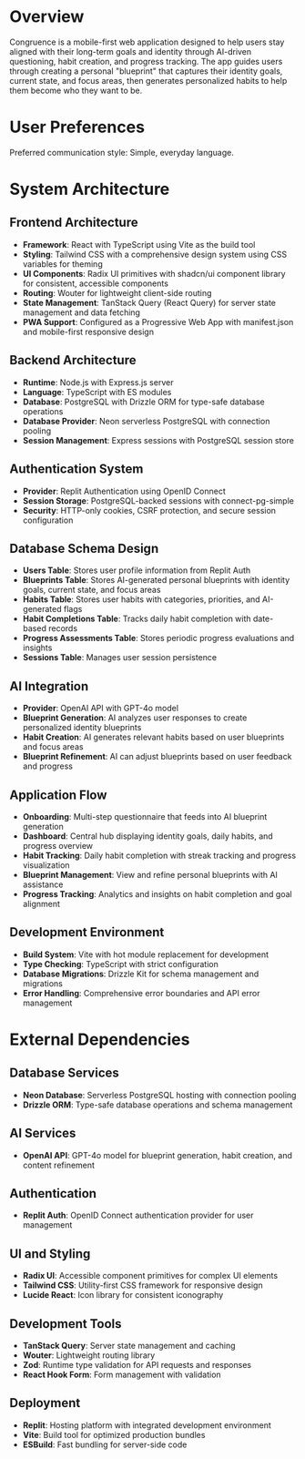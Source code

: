 # Overview

Congruence is a mobile-first web application designed to help users stay aligned with their long-term goals and identity through AI-driven questioning, habit creation, and progress tracking. The app guides users through creating a personal "blueprint" that captures their identity goals, current state, and focus areas, then generates personalized habits to help them become who they want to be.

# User Preferences

Preferred communication style: Simple, everyday language.

# System Architecture

## Frontend Architecture
- **Framework**: React with TypeScript using Vite as the build tool
- **Styling**: Tailwind CSS with a comprehensive design system using CSS variables for theming
- **UI Components**: Radix UI primitives with shadcn/ui component library for consistent, accessible components
- **Routing**: Wouter for lightweight client-side routing
- **State Management**: TanStack Query (React Query) for server state management and data fetching
- **PWA Support**: Configured as a Progressive Web App with manifest.json and mobile-first responsive design

## Backend Architecture
- **Runtime**: Node.js with Express.js server
- **Language**: TypeScript with ES modules
- **Database**: PostgreSQL with Drizzle ORM for type-safe database operations
- **Database Provider**: Neon serverless PostgreSQL with connection pooling
- **Session Management**: Express sessions with PostgreSQL session store

## Authentication System
- **Provider**: Replit Authentication using OpenID Connect
- **Session Storage**: PostgreSQL-backed sessions with connect-pg-simple
- **Security**: HTTP-only cookies, CSRF protection, and secure session configuration

## Database Schema Design
- **Users Table**: Stores user profile information from Replit Auth
- **Blueprints Table**: Stores AI-generated personal blueprints with identity goals, current state, and focus areas
- **Habits Table**: Stores user habits with categories, priorities, and AI-generated flags
- **Habit Completions Table**: Tracks daily habit completion with date-based records
- **Progress Assessments Table**: Stores periodic progress evaluations and insights
- **Sessions Table**: Manages user session persistence

## AI Integration
- **Provider**: OpenAI API with GPT-4o model
- **Blueprint Generation**: AI analyzes user responses to create personalized identity blueprints
- **Habit Creation**: AI generates relevant habits based on user blueprints and focus areas
- **Blueprint Refinement**: AI can adjust blueprints based on user feedback and progress

## Application Flow
- **Onboarding**: Multi-step questionnaire that feeds into AI blueprint generation
- **Dashboard**: Central hub displaying identity goals, daily habits, and progress overview
- **Habit Tracking**: Daily habit completion with streak tracking and progress visualization
- **Blueprint Management**: View and refine personal blueprints with AI assistance
- **Progress Tracking**: Analytics and insights on habit completion and goal alignment

## Development Environment
- **Build System**: Vite with hot module replacement for development
- **Type Checking**: TypeScript with strict configuration
- **Database Migrations**: Drizzle Kit for schema management and migrations
- **Error Handling**: Comprehensive error boundaries and API error management

# External Dependencies

## Database Services
- **Neon Database**: Serverless PostgreSQL hosting with connection pooling
- **Drizzle ORM**: Type-safe database operations and schema management

## AI Services
- **OpenAI API**: GPT-4o model for blueprint generation, habit creation, and content refinement

## Authentication
- **Replit Auth**: OpenID Connect authentication provider for user management

## UI and Styling
- **Radix UI**: Accessible component primitives for complex UI elements
- **Tailwind CSS**: Utility-first CSS framework for responsive design
- **Lucide React**: Icon library for consistent iconography

## Development Tools
- **TanStack Query**: Server state management and caching
- **Wouter**: Lightweight routing library
- **Zod**: Runtime type validation for API requests and responses
- **React Hook Form**: Form management with validation

## Deployment
- **Replit**: Hosting platform with integrated development environment
- **Vite**: Build tool for optimized production bundles
- **ESBuild**: Fast bundling for server-side code